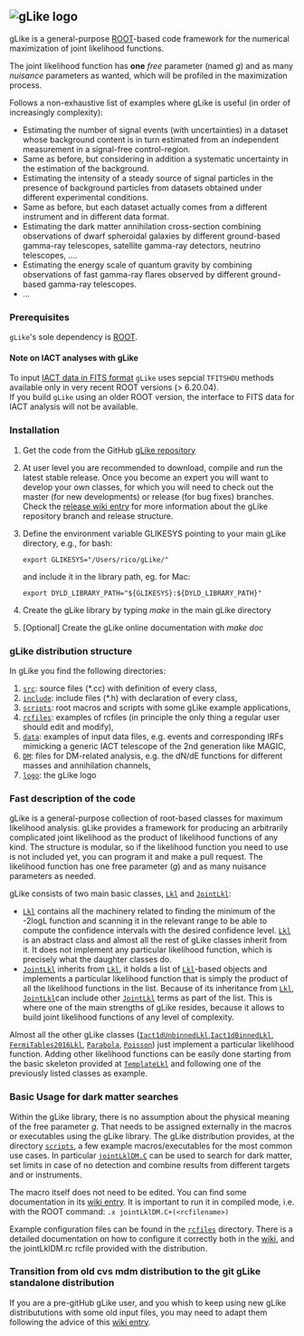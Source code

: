 ![gLike logo](https://github.com/javierrico/gLike/raw/master/logo/gLike_logo_small.png "gLike logo")
------------------------------------------------------------------------------------------------

gLike is a general-purpose [ROOT](root.cern.ch)-based code framework for the numerical maximization of joint likelihood functions.

The joint likelihood function has **one** *free* parameter (named _g_) and as many *nuisance* parameters as wanted, which will be profiled in the  maximization process. 

Follows a non-exhaustive list of examples where gLike is useful (in order of increasingly complexity):

 - Estimating the number of signal events (with uncertainties) in a dataset whose background content is in turn estimated from an independent measurement in a signal-free control-region.
 - Same as before, but considering in addition a systematic uncertainty in the estimation of the background. 
 - Estimating the intensity of a steady source of signal particles in the presence of background particles from datasets obtained under different experimental conditions.
 - Same as before, but each dataset actually comes from a different instrument and in different data format.
 - Estimating the dark matter annihilation cross-section combining observations of dwarf spheroidal galaxies by different ground-based gamma-ray telescopes, satellite gamma-ray detectors, neutrino telescopes, ....
 - Estimating the energy scale of quantum gravity by combining observations of fast gamma-ray flares observed by different ground-based gamma-ray telescopes.
 - ...
 
### Prerequisites
`gLike`'s sole dependency is [ROOT](https://root.cern.ch). 

#### Note on IACT analyses with gLike 
To input [IACT data in FITS format](https://github.com/javierrico/gLike/wiki/Data-format-for-analysis-of-IACT-data#fits-format) `gLike` uses sepcial `TFITSHDU` methods available only in very recent ROOT versions (> 6.20.04).     
If you build `gLike` using an older ROOT version, the interface to FITS data for IACT analysis will not be available.

### Installation
1. Get the code from the GitHub [gLike repository](https://github.com/javierrico/gLike)
2. At user level you are recommended to download, compile and run the latest stable release. Once you become an expert you will want to develop your own classes, for which you will need to check out the master (for new developments) or release (for bug fixes) branches. Check the [release wiki entry](https://github.com/javierrico/gLike/wiki/Branch-releases-log) for more information about the gLike repository branch and release structure.
3. Define the environment variable GLIKESYS pointing to your main gLike directory, e.g., for bash:

    `export GLIKESYS="/Users/rico/gLike/"`

    and include it in the library path, eg. for Mac:

      `export DYLD_LIBRARY_PATH="${GLIKESYS}:${DYLD_LIBRARY_PATH}"`
4. Create the gLike library by typing _make_ in the main gLike directory
5. [Optional] Create the gLike online documentation with _make doc_

### gLike distribution structure
In gLike you find the following directories:
1. [`src`](https://github.com/javierrico/gLike/tree/master/src): source files (*.cc) with definition of every class,
2. [`include`](https://github.com/javierrico/gLike/tree/master/include): include files (*.h) with declaration of every class,
3. [`scripts`](https://github.com/javierrico/gLike/tree/master/scripts): root macros and scripts with some gLike example applications,
4. [`rcfiles`](https://github.com/javierrico/gLike/tree/master/rcfiles): examples of rcfiles (in principle the only thing a regular user should edit and modify),
5. [`data`](https://github.com/javierrico/gLike/tree/master/data): examples of input data files, e.g. events and corresponding IRFs mimicking a generic IACT telescope of the 2nd generation like MAGIC,
6. [`DM`](https://github.com/javierrico/gLike/tree/master/DM): files for DM-related analysis, e.g. the dN/dE functions for different masses and annihilation channels,
7. [`logo`](https://github.com/javierrico/gLike/tree/master/logo): the gLike logo

### Fast description of the code
 gLike is a general-purpose collection of root-based classes for maximum likelihood analysis. gLike provides a framework for producing an arbitrarily complicated joint likelihood as the product of likelihood functions of any kind. The structure is modular, so if the likelihood function you need to use is not included yet, you can program it and make a pull request. The likelihood function has one free parameter (_g_) and as many nuisance parameters as needed.
 
gLike consists of two main basic classes, [`Lkl`](https://github.com/javierrico/gLike/blob/master/include/Lkl.h)
      and [`JointLkl`](https://github.com/javierrico/gLike/blob/master/include/JointLkl.h):
-  [`Lkl`](https://github.com/javierrico/gLike/blob/master/include/Lkl.h) contains all the machinery related to finding the minimum of the -2logL function and scanning it in the relevant range to be able to compute the confidence intervals with the desired confidence level. [`Lkl`](https://github.com/javierrico/gLike/blob/master/include/Lkl.h) is an abstract class and almost all the rest of gLike classes inherit from it. It does not implement any particular likelihood function, which is precisely what the daughter classes do.
- [`JointLkl`](https://github.com/javierrico/gLike/blob/master/include/JointLkl.h) inherits from [`Lkl`](https://github.com/javierrico/gLike/blob/master/include/Lkl.h), it holds a list of [`Lkl`](https://github.com/javierrico/gLike/blob/master/include/Lkl.h)-based objects and implements a particular likelihood function that is simply the product of all the likelihood functions in the list. Because of its inheritance from [`Lkl`](https://github.com/javierrico/gLike/blob/master/include/Lkl.h), [`JointLkl`](https://github.com/javierrico/gLike/blob/master/include/JointLkl.h)can include other [`JointLkl`](https://github.com/javierrico/gLike/blob/master/include/JointLkl.h) terms as part of the list. This is where one of the main strengths of gLike resides, because it allows to build joint likelihood functions of any level of complexity. 
 
 Almost all the other gLike classes ([`Iact1dUnbinnedLkl`](https://github.com/javierrico/gLike/blob/master/include/Iact1dUnbinnedLkl.h),[`Iact1dBinnedLkl`](https://github.com/javierrico/gLike/blob/master/include/Iact1dBinnedLkl.h), [`FermiTables2016Lkl`](https://github.com/javierrico/gLike/blob/master/include/FermiTables2016Lkl.h),  [`Parabola`](https://github.com/javierrico/gLike/blob/master/include/Parabola.h), [`Poisson`](https://github.com/javierrico/gLike/blob/master/include/PoissonLkl.h)) just implement a particular likelihood function. Adding other likelihood functions can be easily done starting from the basic skeleton provided at [`TemplateLkl`](https://github.com/javierrico/gLike/blob/master/include/TemplateLkl.h) and following one of the previously listed classes as example.

### Basic Usage for dark matter searches
Within the gLike library, there is no assumption about the physical meaning of the free parameter _g_. That needs to be assigned externally in the macros or executables using the gLike library.
The gLike distribution provides, at the directory [`scripts`](https://github.com/javierrico/gLike/tree/master/scripts), a few example macros/executables for the most common use cases. In particular [`jointLklDM.C`](https://github.com/javierrico/gLike/blob/master/scripts/jointLklDM.C) can be used to search for dark matter, set limits in case of no detection and combine results from different targets and or instruments. 

The macro itself does not need to be edited. You can find some documentation in its [wiki entry](https://github.com/javierrico/gLike/wiki/jointLklDM.C). It is important to run it in compiled mode, i.e. with the ROOT command:
 `.x jointLklDM.C+(<rcfilename>)`

Example configuration files can be found in the [`rcfiles`](https://github.com/javierrico/gLike/tree/master/rcfiles) directory. There is a detailed documentation on how to configure it correctly both in the [wiki](https://github.com/javierrico/gLike/wiki/rc-files-for-jointLklDM.C), and the jointLklDM.rc rcfile provided with the distribution. 


### Transition from old cvs mdm distribution to the git gLike standalone distribution

If you are a pre-gitHub gLike user, and you whish to keep using new gLike distribututions with some old input files, you may need to adapt them following the advice of this [wiki entry](https://github.com/javierrico/gLike/wiki/Transition-from-old-cvs-mdm-distribution-to-the-git-gLike-standalone-distribution).
